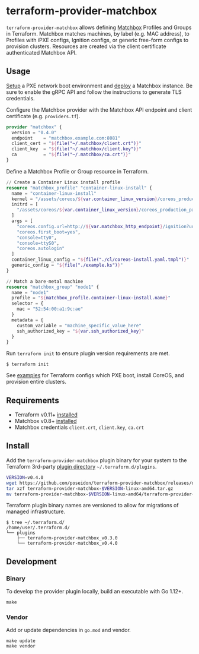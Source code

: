 # terraform-provider-matchbox

`terraform-provider-matchbox` allows defining [Matchbox](https://github.com/poseidon/matchbox) Profiles and Groups in Terraform. Matchbox matches machines, by label (e.g. MAC address), to Profiles with iPXE configs, Ignition configs, or generic free-form configs to provision clusters. Resources are created via the client certificate authenticated Matchbox API.

## Usage

[Setup](https://matchbox.psdn.io/network-setup/) a PXE network boot environment and [deploy](https://matchbox.psdn.io/deployment/) a Matchbox instance. Be sure to enable the gRPC API and follow the instructions to generate TLS credentials.

Configure the Matchbox provider with the Matchbox API endpoint and client certificate (e.g. `providers.tf`).

```tf
provider "matchbox" {
  version = "0.4.0"
  endpoint    = "matchbox.example.com:8081"
  client_cert = "${file("~/.matchbox/client.crt")}"
  client_key  = "${file("~/.matchbox/client.key")}"
  ca          = "${file("~/.matchbox/ca.crt")}"
}
```

Define a Matchbox Profile or Group resource in Terraform.

```tf
// Create a Container Linux install profile
resource "matchbox_profile" "container-linux-install" {
  name = "container-linux-install"
  kernel = "/assets/coreos/${var.container_linux_version}/coreos_production_pxe.vmlinuz"
  initrd = [
    "/assets/coreos/${var.container_linux_version}/coreos_production_pxe_image.cpio.gz"
  ]
  args = [
    "coreos.config.url=http://${var.matchbox_http_endpoint}/ignition?uuid=$${uuid}&mac=$${mac:hexhyp}",
    "coreos.first_boot=yes",
    "console=tty0",
    "console=ttyS0",
    "coreos.autologin"
  ]
  container_linux_config = "${file("./cl/coreos-install.yaml.tmpl")}"
  generic_config = "${file("./example.ks")}"
}

// Match a bare-metal machine
resource "matchbox_group" "node1" {
  name = "node1"
  profile = "${matchbox_profile.container-linux-install.name}"
  selector = {
    mac = "52:54:00:a1:9c:ae"
  }
  metadata = {
    custom_variable = "machine_specific_value_here"
    ssh_authorized_key = "${var.ssh_authorized_key}"
  }
}
```

Run `terraform init` to ensure plugin version requirements are met.

```
$ terraform init
```

See [examples](https://github.com/poseidon/matchbox/tree/master/examples/terraform) for Terraform configs which PXE boot, install CoreOS, and provision entire clusters.

## Requirements

* Terraform v0.11+ [installed](https://www.terraform.io/downloads.html)
* Matchbox v0.8+ [installed](https://matchbox.psdn.io/deployment/)
* Matchbox credentials `client.crt`, `client.key`, `ca.crt`

## Install

Add the `terraform-provider-matchbox` plugin binary for your system to the Terraform 3rd-party [plugin directory](https://www.terraform.io/docs/configuration/providers.html#third-party-plugins) `~/.terraform.d/plugins`.

```sh
VERSION=v0.4.0
wget https://github.com/poseidon/terraform-provider-matchbox/releases/download/$VERSION/terraform-provider-matchbox-$VERSION-linux-amd64.tar.gz
tar xzf terraform-provider-matchbox-$VERSION-linux-amd64.tar.gz
mv terraform-provider-matchbox-$VERSION-linux-amd64/terraform-provider-matchbox ~/.terraform.d/plugins/terraform-provider-matchbox_$VERSION
```

Terraform plugin binary names are versioned to allow for migrations of managed infrastructure.

```
$ tree ~/.terraform.d/
/home/user/.terraform.d/
└── plugins
    ├── terraform-provider-matchbox_v0.3.0
    └── terraform-provider-matchbox_v0.4.0
```

## Development

### Binary

To develop the provider plugin locally, build an executable with Go 1.12+.

```
make
```

### Vendor

Add or update dependencies in `go.mod` and vendor.

```
make update
make vendor
```


